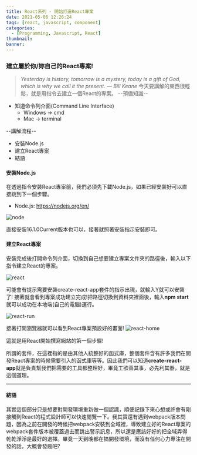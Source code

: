 ```yaml
---
title: React系列 - 開始打造React專案
date: 2021-05-06 12:26:24
tags: [react, javascript, component]
categories: 
  - [Programming, Javascript, React]
thumbnail:
banner:
---
```

### 建立屬於你/妳自己的React專案!
> *Yesterday is history, tomorrow is a mystery, today is a gift of God, which is why we call it the present.*
> *― Bill Keane*
今天要講解的東西很輕鬆，就是用指令去建立一個React的專案。
--預備知識--
- 知道命令列介面(Command Line Interface)
  - Windows -> cmd
  - Mac -> terminal

--講解流程--
- 安裝Node.js
- 建立React專案
- 結語

#### 安裝Node.js
在透過指令安裝React專案前，我們必須先下載Node.js，如果已經安裝好可以直接跳到下一個步驟。
- Node.js: https://nodejs.org/en/
  
![node](https://i.imgur.com/w0EDv6j.jpg)

直接安裝16.1.0Current版本也可以，接著就照著安裝指示安裝即可。

#### 建立React專案
安裝完成後打開命令列介面，切換到自己想要建立專案文件夾的路徑後，輸入以下指令建立React的專案。

![react](https://i.imgur.com/OzGORev.jpg)

可能會有提示需要安裝create-react-app套件的指示出現，就輸入Y就可以安裝了!
接著就會看到專案成功建立完成!把路徑切換到資料夾裡面後，輸入**npm start**就可以成功在本地端(自己的電腦)運行。

![react-run](https://i.imgur.com/baMBc6M.jpg)

接著打開瀏覽器就可以看到React專案預設好的畫面!
![react-home](https://i.imgur.com/4ujriXZ.jpg)

這就是用React開始撰寫網站的第一個步驟!

所謂的套件，在這裡指的是由其他人統整好的函式庫，整個套件含有許多我們在開發React專案的時候需要引入的函式庫等等。因此我們可以知道**create-react-app**就是負責幫我們把需要的工具都整理好，畢竟工欲善其事，必先利其器，就是這個道理。

***

#### 結語
其實這個部分只是想要對開發環境重新做一個認識，順便記錄下來心想或許會有剛接觸到React的程式設計師可以快速閱覽一下。我其實還有遇到webpack版本問題，因為之前在開發的時候把webpack安裝到全域裡，導致建立好的React專案的webpack套件版本被覆蓋過去而跳出警示訊息，所以還是應該好好的把全域弄得乾乾淨淨是最好的選擇。畢竟一天到晚都在搞開發環境，而沒有任何心力專注在開發的話，大概會發瘋吧?






